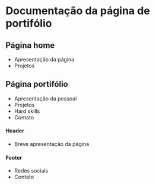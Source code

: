 # Documentação da página de portifólio

## Página home
 - Apresentação da página
 - Projetos

## Página portifólio
 - Apresentação da pessoal
 - Projetos
 - Hard skills
 - Contato

#### Header
 - Breve apresentação da página

#### Footer
 - Redes sociais
 - Contato